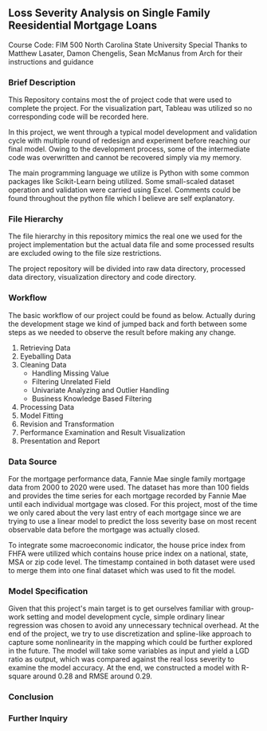 ## Loss Severity Analysis on Single Family Reesidential Mortgage Loans

Course Code: FIM 500
North Carolina State University
Special Thanks to Matthew Lasater, Damon Chengelis, Sean McManus from Arch for their instructions and guidance

### Brief Description

This Repository contains most the of project code that were used to complete the project. For the visualization part, Tableau was utilized so no corresponding code will be recorded here.

In this project, we went through a typical model development and validation cycle with multiple round of redesign and experiment before reaching our final model. Owing to the development process, some of the intermediate code was overwritten and cannot be recovered simply via my memory.

The main programming language we utilize is Python with some common packages like Scikit-Learn being utilized. Some small-scaled dataset operation and validation were carried using Excel. Comments could be found throughout the python file which I believe are self explanatory.   

### File Hierarchy

The file hierarchy in this repository mimics the real one we used for the project implementation but the actual data file and some processed results are excluded owing to the file size restrictions.

The project repository will be divided into raw data directory, processed data directory, visualization directory and code directory.

### Workflow 

The basic workflow of our project could be found as below. Actually during the development stage we kind of jumped back and forth between some steps as we needed to observe the result before making any change.

1. Retrieving Data
2. Eyeballing Data
3. Cleaning Data
   - Handling Missing Value 
   - Filtering Unrelated Field
   - Univariate Analyzing and Outlier Handling
   - Business Knowledge Based Filtering   
4. Processing Data
5. Model Fitting 
6. Revision and Transformation
7. Performance Examination and Result Visualization
8. Presentation and Report

### Data Source

For the mortgage performance data, Fannie Mae single family mortgage data from 2000 to 2020 were used. The dataset has more than 100 fields and provides the time series for each mortgage recorded by Fannie Mae until each individual mortgage was closed. For this project, most of the time we only cared about the very last entry of each mortgage since we are trying to use a linear model to predict the loss severity base on most recent observable data before the mortgage was actually closed.

To integrate some macroeconomic indicator, the house price index from FHFA were utilized which contains house price index on a national, state, MSA or zip code level.  The timestamp contained in both dataset were used to merge them into one final dataset which was used to fit the model.

### Model Specification

Given that this project's main target is to get ourselves familiar with group-work setting and model development cycle, simple ordinary linear regression was chosen to avoid any unnecessary technical overhead. At the end of the project, we try to use discretization and spline-like approach to capture some nonlinearity in the mapping which could be further explored in the future. The model will take some variables as input and yield a LGD ratio as output, which was compared against the real loss severity to examine the model accuracy. At the end, we constructed a model with R-square around 0.28 and RMSE around 0.29.

### Conclusion

### Further Inquiry
